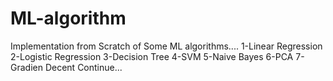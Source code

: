 # ML-algorithm
Implementation from Scratch of Some ML algorithms....
1-Linear Regression
2-Logistic Regression
3-Decision Tree
4-SVM
5-Naive Bayes
6-PCA
7-Gradien Decent
Continue...
